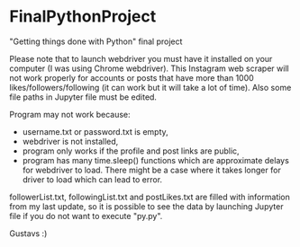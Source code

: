 # FinalPythonProject
 "Getting things done with Python" final project

Please note that to launch webdriver you must have it installed on your computer (I was using Chrome webdriver).
This Instagram web scraper will not work properly for accounts or posts that have more than 1000 likes/followers/following (it can work but it will take a lot of time).
Also some file paths in Jupyter file must be edited.

Program may not work because:
- username.txt or password.txt is empty,
- webdriver is not installed,
- program only works if the profile and post links are public,
- program has many time.sleep() functions which are approximate delays for webdriver to load. There might be a case where it takes longer for driver to load which can lead to error.


followerList.txt, followingList.txt and postLikes.txt are filled with information from my last update, so it is possible to see the data by launching Jupyter file if you do not want to execute "py.py".

Gustavs :)